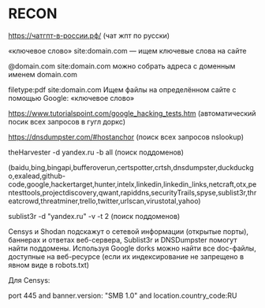 # RECON

https://чатгпт-в-россии.рф/   (чат жпт по русски)


«ключевое слово» site:domain.com — ищем ключевые слова на сайте

 @domain.com site:domain.com можно собрать адреса с доменным именем domain.com
 
 filetype:pdf site:domain.com  Ищем файлы на определённом сайте с помощью Google: «ключевое слово»
 
 https://www.tutorialspoint.com/google_hacking_tests.htm (автоматический посик всех запросов в гугл доркс)

 https://dnsdumpster.com/#hostanchor (поиск всех запросов nslookup)

 theHarvester -d yandex.ru -b all    (поиск поддоменов)
 
 (baidu,bing,bingapi,bufferoverun,certspotter,crtsh,dnsdumpster,duckduckgo,exalead,github-code,google,hackertarget,hunter,intelx,linkedin,linkedin_links,netcraft,otx,pentesttools,projectdiscovery,qwant,rapiddns,securityTrails,spyse,sublist3r,threatcrowd,threatminer,trello,twitter,urlscan,virustotal,yahoo)

sublist3r -d "yandex.ru" -v -t 2      (поиск поддоменов)



Censys и Shodan подскажут о сетевой информации (открытые порты), баннерах и ответах веб-сервера, Sublist3r и DNSDumpster помогут найти поддомены. Используя Google dorks можно найти все doc-файлы, доступные на веб-ресурсе (если их индексирование не запрещено в явном виде в robots.txt)

Для Censys:  

port 445 and banner.version: "SMB 1.0" and location.country_code:RU

